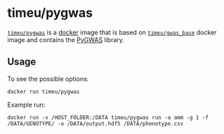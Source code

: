 # timeu/pygwas

[`timeu/pygwas`](https://index.docker.io/u/timeu/pygwas) is a [docker](https://docker.io) image that is based on [`timeu/gwas_base`](https://registry.hub.docker.com/u/timeu/gwas_base/) docker image and contains the [PyGWAS](https://github.com/timeu/PyGWAS) library.


## Usage

To see the possible options:

```
docker run timeu/pygwas 
```

Example run: 

```
docker run -v /HOST_FOLDER:/DATA timeu/pygwas run -a amm -g 1 -f /DATA/GENOTYPE/ -o /DATA/output.hdf5 /DATA/phenotype.csv
```



